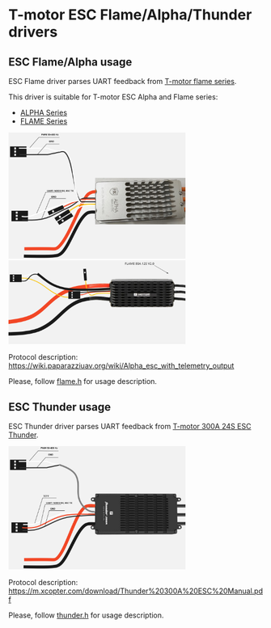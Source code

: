 # T-motor ESC Flame/Alpha/Thunder drivers

## ESC Flame/Alpha usage

ESC Flame driver parses UART feedback from [T-motor flame series](https://uav-en.tmotor.com/html/UAV/Multirotor/ESC/flame/).

This driver is suitable for T-motor ESC Alpha and Flame series:
- [ALPHA Series](https://store.tmotor.com/category-59-b0-ALPHA+Series.html)
- [FLAME Series](https://store.tmotor.com/category-20-b0-FLAME+Series.html)

<img src="https://github.com/ZilantRobotics/libperiph/blob/docs/assets/sensors/esc/alpha.png?raw=true" alt="drawing" width=350>

<img src="https://github.com/ZilantRobotics/libperiph/blob/docs/assets/sensors/esc/flame.png?raw=true" alt="drawing" width=350>

Protocol description: https://wiki.paparazziuav.org/wiki/Alpha_esc_with_telemetry_output

Please, follow [flame.h](flame.h) for usage description.

## ESC Thunder usage

ESC Thunder driver parses UART feedback from [T-motor 300A 24S ESC Thunder](https://store.tmotor.com/goods-975-Thunder+300A+24S.html).

<img src="https://github.com/ZilantRobotics/libperiph/blob/docs/assets/sensors/esc/thunder.png?raw=true" alt="drawing" width=350>

Protocol description: https://m.xcopter.com/download/Thunder%20300A%20ESC%20Manual.pdf

Please, follow [thunder.h](thunder.h) for usage description.
